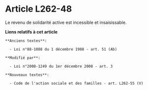 # Article L262-48

Le revenu de solidarité active est incessible et insaisissable.

**Liens relatifs à cet article**

	**Anciens textes**:

	  - Loi n°88-1088 du 1 décembre 1988 - art. 51 (Ab)

	**Modifié par**:

	  - Loi n°2008-1249 du 1er décembre 2008 - art. 3

	**Nouveaux textes**:

	  - Code de l'action sociale et des familles - art. L262-55 (V)
